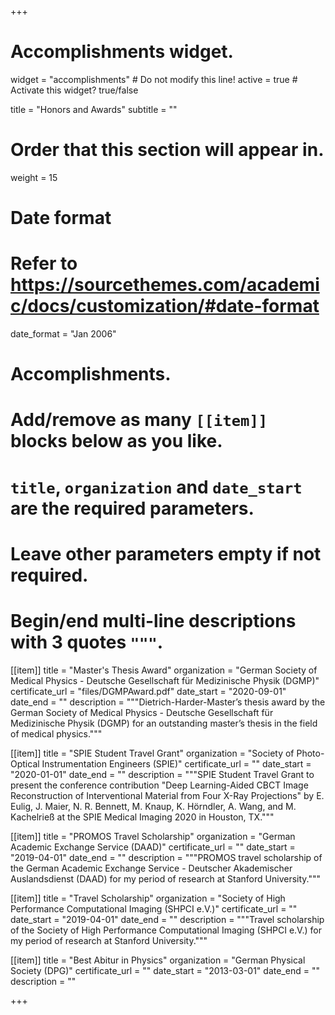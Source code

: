 +++
# Accomplishments widget.
widget = "accomplishments"  # Do not modify this line!
active = true  # Activate this widget? true/false

title = "Honors and Awards"
subtitle = ""

# Order that this section will appear in.
weight = 15

# Date format
#   Refer to https://sourcethemes.com/academic/docs/customization/#date-format
date_format = "Jan 2006"

# Accomplishments.
#   Add/remove as many `[[item]]` blocks below as you like.
#   `title`, `organization` and `date_start` are the required parameters.
#   Leave other parameters empty if not required.
#   Begin/end multi-line descriptions with 3 quotes `"""`.

[[item]]
  title = "Master's Thesis Award"
  organization = "German Society of Medical Physics - Deutsche Gesellschaft für Medizinische Physik (DGMP)"
  certificate_url = "files/DGMPAward.pdf"
  date_start = "2020-09-01"
  date_end = ""
  description = """Dietrich-Harder-Master’s thesis award by the German Society of Medical Physics - Deutsche Gesellschaft für Medizinische Physik (DGMP) for an outstanding master’s thesis in the field of medical physics."""

[[item]]
  title = "SPIE Student Travel Grant"
  organization = "Society of Photo-Optical Instrumentation Engineers (SPIE)"
  certificate_url = ""
  date_start = "2020-01-01"
  date_end = ""
  description = """SPIE Student Travel Grant to present the conference contribution "Deep Learning-Aided CBCT Image Reconstruction of Interventional Material from Four X-Ray Projections" by E. Eulig, J. Maier, N. R. Bennett, M. Knaup, K. Hörndler, A. Wang, and M. Kachelrieß at the SPIE Medical Imaging 2020 in Houston, TX."""
  
[[item]]
  title = "PROMOS Travel Scholarship"
  organization = "German Academic Exchange Service (DAAD)"
  certificate_url = ""
  date_start = "2019-04-01"
  date_end = ""
  description = """PROMOS travel scholarship of the German Academic Exchange Service - Deutscher Akademischer Auslandsdienst (DAAD) for my period of research at Stanford University."""

[[item]]
  title = "Travel Scholarship"
  organization = "Society of High Performance Computational Imaging (SHPCI e.V.)"
  certificate_url = ""
  date_start = "2019-04-01"
  date_end = ""
  description = """Travel scholarship of the Society of High Performance Computational Imaging (SHPCI e.V.) for my period of research at Stanford University."""
  
[[item]]
  title = "Best Abitur in Physics"
  organization = "German Physical Society (DPG)"
  certificate_url = ""
  date_start = "2013-03-01"
  date_end = ""
  description = ""

+++
